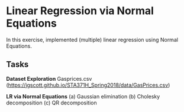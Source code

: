 # Linear Regression via Normal Equations

In this exercise, implemented (multiple) linear regression using Normal Equations.

## Tasks

**Dataset Exploration** Gasprices.csv (https://jgscott.github.io/STA371H_Spring2018/data/GasPrices.csv)

**LR via Normal Equations** (a) Gaussian elimination  (b) Cholesky decomposition  (c) QR decomposition

